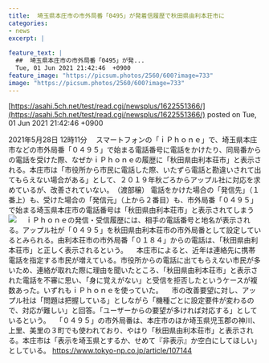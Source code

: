 ```yaml
---
title:  埼玉県本庄市の市外局番「0495」が発着信履歴で秋田県由利本荘市に  
categories:
- news
excerpt: |
  
feature_text: |
  ##  埼玉県本庄市の市外局番「0495」が発...
  Tue, 01 Jun 2021 21:42:46  +0900
feature_image: "https://picsum.photos/2560/600?image=733"
image: "https://picsum.photos/2560/600?image=733"
---
```


[https://asahi.5ch.net/test/read.cgi/newsplus/1622551366/](https://asahi.5ch.net/test/read.cgi/newsplus/1622551366/)
posted on Tue, 01 Jun 2021 21:42:46  +0900

<!--more-->

2021年5月28日 12時11分 　スマートフォンの「ｉＰｈｏｎｅ」で、埼玉県本庄市などの市外局番「０４９５」で始まる電話番号に電話をかけたり、同局番からの電話を受けた際、なぜかｉＰｈｏｎｅの履歴に「秋田県由利本荘市」と表示される。本庄市は「市役所から市民に電話した際、いたずら電話と勘違いされて出てもらえない場合がある」として、２０１９年秋ごろからアップル社に対応を求めているが、改善されていない。　（渡部穣） 電話をかけた場合の「発信先」（１番上）も、受けた場合の「発信元」（上から２番目）も、市外局番「０４９５」で始まる埼玉県本庄市の電話番号は「秋田県由利本荘市」と表示されてしまう ![](https://static.tokyo-np.co.jp/image/article/size1/b/f/9/9/bf995ad1c607083dc42ee8ce47308fa2_1.jpg) 　ｉＰｈｏｎｅの発信・受信履歴には、相手の電話番号と地名が表示される。アップル社が「０４９５」を秋田県由利本荘市の市外局番として設定しているとみられる。由利本荘市の市外局番「０１８４」からの電話は、「秋田県由利本荘市」と正しく表示されるという。 　本庄市によると、近年は連絡先に携帯電話を指定する市民が増えている。市役所からの電話に出てもらえない市民が多いため、連絡が取れた際に理由を聞いたところ、「秋田県由利本荘市」と表示された電話を不審に思い、「身に覚えがない」と受信を拒否したというケースが複数あった。いずれもｉＰｈｏｎｅを使っていた。 　市の改善要望に対し、アップル社は「問題は把握している」としながら「機種ごとに設定要件が変わるので、対応が難しい」と回答。「ユーザーからの要望が多ければ対応する」としているという。 　「０４９５」の市外局番は、本庄市のほか埼玉県児玉郡の神川、上里、美里の３町でも使われており、やはり「秋田県由利本荘市」と表示される。本庄市は「表示を埼玉県とするか、せめて『非表示』か空白にしてほしい」としている。 https://www.tokyo-np.co.jp/article/107144
